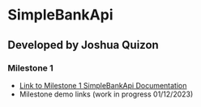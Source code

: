 # SimpleBankApi
## Developed by Joshua Quizon
### Milestone 1
- [Link to Milestone 1 SimpleBankApi Documentation](https://jbq2.github.io/SimpleBankApi/)
- Milestone demo links (work in progress 01/12/2023)
